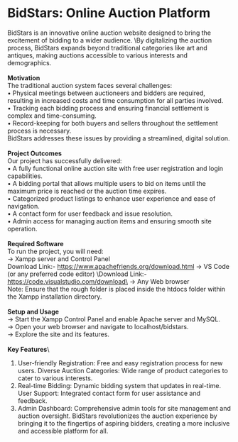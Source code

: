# BidStars: Online Auction Platform
BidStars is an innovative online auction website designed to bring the excitement of bidding to a wider audience. \By digitalizing the auction process, BidStars expands beyond traditional categories like art and antiques, making auctions accessible to various interests and demographics.\
\
**Motivation**\
The traditional auction system faces several challenges:\
• Physical meetings between auctioneers and bidders are required, resulting in increased costs and time consumption for all parties involved.\
• Tracking each bidding process and ensuring financial settlement is complex and time-consuming.\
• Record-keeping for both buyers and sellers throughout the settlement process is necessary.\
BidStars addresses these issues by providing a streamlined, digital solution.\
\
**Project Outcomes**\
Our project has successfully delivered:\
• A fully functional online auction site with free user registration and login capabilities.\
• A bidding portal that allows multiple users to bid on items until the maximum price is reached or the auction time expires.\
• Categorized product listings to enhance user experience and ease of navigation.\
• A contact form for user feedback and issue resolution.\
• Admin access for managing auction items and ensuring smooth site operation.\
\
**Required Software**\
To run the project, you will need:\
-> Xampp server and Control Panel\
   Download Link:- https://www.apachefriends.org/download.html
\-> VS Code (or any preferred code editor)
   \Download Link:- https://code.visualstudio.com/download\
-> Any Web browser\
Note: Ensure that the rough folder is placed inside the htdocs folder within the Xampp installation directory.\
\
**Setup and Usage**\
-> Start the Xampp Control Panel and enable Apache server and MySQL.\
-> Open your web browser and navigate to localhost/bidstars.\
-> Explore the site and its features.\
\
**Key Features**\
1) User-friendly Registration: Free and easy registration process for new users.
Diverse Auction Categories: Wide range of product categories to cater to various interests.
2) Real-time Bidding: Dynamic bidding system that updates in real-time.
User Support: Integrated contact form for user assistance and feedback.
3) Admin Dashboard: Comprehensive admin tools for site management and auction oversight.
BidStars revolutionizes the auction experience by bringing it to the fingertips of aspiring bidders, creating a more inclusive and accessible platform for all.
